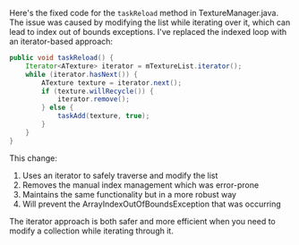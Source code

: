 Here's the fixed code for the `taskReload` method in TextureManager.java. The issue was caused by modifying the list while iterating over it, which can lead to index out of bounds exceptions. I've replaced the indexed loop with an iterator-based approach:

```java
public void taskReload() {
    Iterator<ATexture> iterator = mTextureList.iterator();
    while (iterator.hasNext()) {
        ATexture texture = iterator.next();
        if (texture.willRecycle()) {
            iterator.remove();
        } else {
            taskAdd(texture, true);
        }
    }
}
```

This change:
1. Uses an iterator to safely traverse and modify the list
2. Removes the manual index management which was error-prone
3. Maintains the same functionality but in a more robust way
4. Will prevent the ArrayIndexOutOfBoundsException that was occurring

The iterator approach is both safer and more efficient when you need to modify a collection while iterating through it.